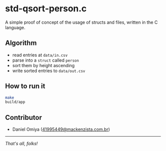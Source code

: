 # std-qsort-person.c

A simple proof of concept of the usage of structs and files, written in the C language.

## Algorithm

- read entries at `data/in.csv`
- parse into a `struct` called `person`
- sort them by height ascending
- write sorted entries to `data/out.csv`

## How to run it

```bash
make
build/app
```

## Contributor

- Daniel Omiya (41995449@mackenzista.com.br)

---

_That's all, folks!_

